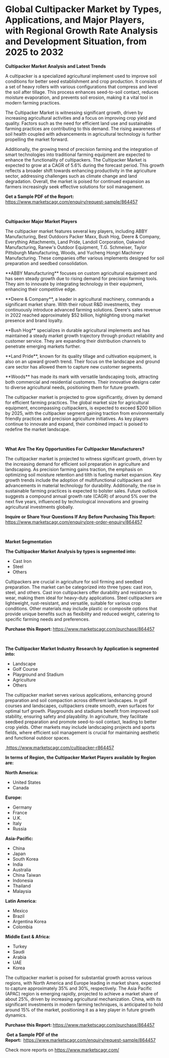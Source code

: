<p><h1>Global Cultipacker Market by Types, Applications, and Major Players, with Regional Growth Rate Analysis and Development Situation, from 2025 to 2032</h1></p><p><strong>Cultipacker Market Analysis and Latest Trends</strong></p>
<p><p>A cultipacker is a specialized agricultural implement used to improve soil conditions for better seed establishment and crop production. It consists of a set of heavy rollers with various configurations that compress and level the soil after tillage. This process enhances seed-to-soil contact, reduces moisture evaporation, and prevents soil erosion, making it a vital tool in modern farming practices.</p><p>The Cultipacker Market is witnessing significant growth, driven by increasing agricultural activities and a focus on improving crop yield and quality. Factors such as the need for efficient land use and sustainable farming practices are contributing to this demand. The rising awareness of soil health coupled with advancements in agricultural technology is further propelling the market forward. </p><p>Additionally, the growing trend of precision farming and the integration of smart technologies into traditional farming equipment are expected to enhance the functionality of cultipackers. The Cultipacker Market is expected to grow at a CAGR of 5.6% during the forecast period. This growth reflects a broader shift towards enhancing productivity in the agriculture sector, addressing challenges such as climate change and land degradation. Overall, the market is poised for continued expansion as farmers increasingly seek effective solutions for soil management.</p></p>
<p><strong>Get a Sample PDF of the Report:&nbsp;</strong> <a href="https://www.marketscagr.com/enquiry/request-sample/864457?utm_campaign=1126&utm_medium=2&utm_source=Github&utm_content=ia&utm_term=20022025&utm_id=cultipacker">https://www.marketscagr.com/enquiry/request-sample/864457</a></p>
<p>&nbsp;</p>
<p><strong>Cultipacker Major Market Players</strong></p>
<p><p>The cultipacker market features several key players, including ABBY Manufacturing, Best Outdoors Packer Maxx, Bush Hog, Deere & Company, Everything Attachments, Land Pride, Landoll Corporation, Oakwind Manufacturing, Ranew's Outdoor Equipment, T.G. Schmeiser, Taylor Pittsburgh Manufacturing, Woods, and Yucheng Hongri Machinery Manufacturing. These companies offer various implements designed for soil preparation and seedbed consolidation.</p><p>**ABBY Manufacturing** focuses on custom agricultural equipment and has seen steady growth due to rising demand for precision farming tools. They aim to innovate by integrating technology in their equipment, enhancing their competitive edge.</p><p>**Deere & Company**, a leader in agricultural machinery, commands a significant market share. With their robust R&D investments, they continuously introduce advanced farming solutions. Deere's sales revenue in 2022 reached approximately $52 billion, highlighting strong market presence and brand loyalty.</p><p>**Bush Hog** specializes in durable agricultural implements and has maintained a steady market growth trajectory through product reliability and customer service. They are expanding their distribution channels to penetrate emerging markets further.</p><p>**Land Pride**, known for its quality tillage and cultivation equipment, is also on an upward growth trend. Their focus on the landscape and ground care sector has allowed them to capture new customer segments.</p><p>**Woods** has made its mark with versatile landscaping tools, attracting both commercial and residential customers. Their innovative designs cater to diverse agricultural needs, positioning them for future growth.</p><p>The cultipacker market is projected to grow significantly, driven by demand for efficient farming practices. The global market size for agricultural equipment, encompassing cultipackers, is expected to exceed $200 billion by 2025, with the cultipacker segment gaining traction from environmentally friendly practices and precision agriculture initiatives. As key players continue to innovate and expand, their combined impact is poised to redefine the market landscape.</p></p>
<p>&nbsp;</p>
<p><strong>What Are The Key Opportunities For Cultipacker Manufacturers?</strong></p>
<p><p>The cultipacker market is projected to witness significant growth, driven by the increasing demand for efficient soil preparation in agriculture and landscaping. As precision farming gains traction, the emphasis on optimizing soil moisture retention and tilth is fueling market expansion. Key growth trends include the adoption of multifunctional cultipackers and advancements in material technology for durability. Additionally, the rise in sustainable farming practices is expected to bolster sales. Future outlook suggests a compound annual growth rate (CAGR) of around 5% over the next five years, influenced by technological innovations and growing agricultural investments globally.</p></p>
<p><strong>Inquire or Share Your Questions If Any Before Purchasing This Report:</strong> <a href="https://www.marketscagr.com/enquiry/pre-order-enquiry/864457?utm_campaign=1126&utm_medium=2&utm_source=Github&utm_content=ia&utm_term=20022025&utm_id=cultipacker">https://www.marketscagr.com/enquiry/pre-order-enquiry/864457</a></p>
<p>&nbsp;</p>
<p><strong>Market Segmentation</strong></p>
<p><strong>The Cultipacker Market Analysis by types is segmented into:</strong></p>
<p><ul><li>Cast Iron</li><li>Steel</li><li>Others</li></ul></p>
<p><p>Cultipackers are crucial in agriculture for soil firming and seedbed preparation. The market can be categorized into three types: cast iron, steel, and others. Cast iron cultipackers offer durability and resistance to wear, making them ideal for heavy-duty applications. Steel cultipackers are lightweight, rust-resistant, and versatile, suitable for various crop conditions. Other materials may include plastic or composite options that provide unique benefits such as flexibility and reduced weight, catering to specific farming needs and preferences.</p></p>
<p><strong>Purchase this Report:&nbsp;</strong><a href="https://www.marketscagr.com/purchase/864457?utm_campaign=1126&utm_medium=2&utm_source=Github&utm_content=ia&utm_term=20022025&utm_id=cultipacker">https://www.marketscagr.com/purchase/864457</a></p>
<p>&nbsp;</p>
<p><strong>The Cultipacker Market Industry Research by Application is segmented into:</strong></p>
<p><ul><li>Landscape</li><li>Golf Course</li><li>Playground and Stadium</li><li>Agriculture</li><li>Others</li></ul></p>
<p><p>The cultipacker market serves various applications, enhancing ground preparation and soil compaction across different landscapes. In golf courses and landscapes, cultipackers create smooth, even surfaces for optimal turf growth. Playgrounds and stadiums benefit from improved soil stability, ensuring safety and playability. In agriculture, they facilitate seedbed preparation and promote seed-to-soil contact, leading to better crop yields. Other markets may include landscaping projects and sports fields, where efficient soil management is crucial for maintaining aesthetic and functional outdoor spaces.</p></p>
<p><a href="https://www.marketscagr.com/cultipacker-r864457?utm_campaign=1126&utm_medium=2&utm_source=Github&utm_content=ia&utm_term=20022025&utm_id=cultipacker">&nbsp;https://www.marketscagr.com/cultipacker-r864457</a></p>
<p><strong>In terms of Region, the Cultipacker Market Players available by Region are:</strong></p>
<p>
    <p> <strong> North America: </strong>
        <ul>
            <li>United States</li>
            <li>Canada</li>
        </ul>
        </p> 
    <p> <strong> Europe: </strong>
        <ul>
            <li>Germany</li>
            <li>France</li>
            <li>U.K.</li>
            <li>Italy</li>
            <li>Russia</li>
        </ul>
        </p> 
    <p> <strong> Asia-Pacific: </strong>
        <ul>
            <li>China</li>
            <li>Japan</li>
            <li>South Korea</li>
            <li>India</li>
            <li>Australia</li>
            <li>China Taiwan</li>
            <li>Indonesia</li>
            <li>Thailand</li>
            <li>Malaysia</li>
        </ul>
        </p> 
    <p> <strong> Latin America: </strong>
        <ul>
            <li>Mexico</li>
            <li>Brazil</li>
            <li>Argentina Korea</li>
            <li>Colombia</li>
        </ul>
        </p> 
    <p> <strong> Middle East & Africa: </strong>
        <ul>
            <li>Turkey</li>
            <li>Saudi</li>
            <li>Arabia</li>
            <li>UAE</li>
            <li>Korea</li>
        </ul>
    </p>
    </p>
<p><p>The cultipacker market is poised for substantial growth across various regions, with North America and Europe leading in market share, expected to capture approximately 35% and 30%, respectively. The Asia Pacific (APAC) region is emerging rapidly, projected to achieve a market share of about 25%, driven by increasing agricultural mechanization. China, with its significant investments in modern farming techniques, is anticipated to hold around 15% of the market, positioning it as a key player in future growth dynamics.</p></p>
<p><strong>Purchase this Report: </strong><a href="https://www.marketscagr.com/purchase/864457?utm_campaign=1126&utm_medium=2&utm_source=Github&utm_content=ia&utm_term=20022025&utm_id=cultipacker">https://www.marketscagr.com/purchase/864457</a></p>
<p>&nbsp;<strong>Get a Sample PDF of the Report:&nbsp;&nbsp;</strong><a href="https://www.marketscagr.com/enquiry/request-sample/864457?utm_campaign=1126&utm_medium=2&utm_source=Github&utm_content=ia&utm_term=20022025&utm_id=cultipacker">https://www.marketscagr.com/enquiry/request-sample/864457</a></p>
<p><strong></strong></p>
<p>Check more reports on <a href="https://www.marketscagr.com/?utm_campaign=1126&utm_medium=2&utm_source=Github&utm_content=ia&utm_term=20022025&utm_id=cultipacker">https://www.marketscagr.com/</a></p>